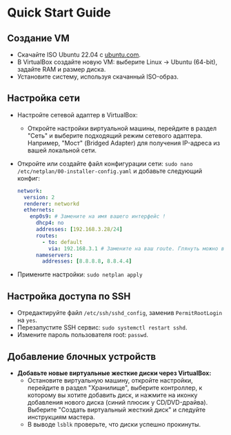 # Quick Start Guide

## Создание VM

- Скачайте ISO Ubuntu 22.04 с [ubuntu.com](https://ubuntu.com/download/server).
- В VirtualBox создайте новую VM: выберите Linux -> Ubuntu (64-bit), задайте RAM и размер диска.
- Установите систему, используя скачанный ISO-образ.

## Настройка сети

- Настройте сетевой адаптер в VirtualBox:

  - Откройте настройки виртуальной машины, перейдите в раздел "Сеть" и выберите подходящий режим сетевого адаптера. Например, "Мост" (Bridged Adapter) для получения IP-адреса из вашей локальной сети.
- Откройте или создайте файл конфигурации сети: `sudo nano /etc/netplan/00-installer-config.yaml` и добавьте следующий конфиг:

  ```yaml
  network:
    version: 2
    renderer: networkd
    ethernets:
      enp0s9: # Замените на имя вашего интерфейс !
        dhcp4: no
        addresses: [192.168.3.28/24]
        routes:
          - to: default
            via: 192.168.3.1 # Замените на ваш route. Глянуть можно в ip route show
        nameservers:
          addresses: [8.8.8.8, 8.8.4.4]
  ```
- Примените настройки: `sudo netplan apply`

## Настройка доступа по SSH

- Отредактируйте файл `/etc/ssh/sshd_config`, заменив `PermitRootLogin` на `yes`.
- Перезапустите SSH сервис: `sudo systemctl restart sshd`.
- Измените пароль пользователя root: `passwd`.

## Добавление блочных устройств

- **Добавьте новые виртуальные жесткие диски через VirtualBox:**
  - Остановите виртуальную машину, откройте настройки, перейдите в раздел "Хранилище", выберите контроллер, к которому вы хотите добавить диск, и нажмите на иконку добавления нового диска (синий плюсик у CD/DVD-драйва). Выберите "Создать виртуальный жесткий диск" и следуйте инструкциям мастера.
  - В выводе `lsblk` проверьте, что диски успешно прокинуты.
